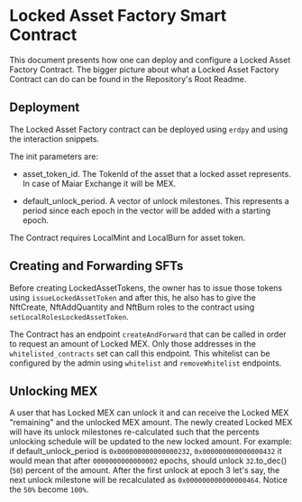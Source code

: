 # Locked Asset Factory Smart Contract

This document presents how one can deploy and configure a Locked Asset Factory Contract.
The bigger picture about what a Locked Asset Factory Contract can do can be found in the Repository's Root Readme.

## Deployment

The Locked Asset Factory contract can be deployed using `erdpy` and using the interaction snippets.

The init parameters are:

- asset_token_id. The TokenId of the asset that a locked asset represents. In case of Maiar Exchange it will be MEX.

- default_unlock_period. A vector of unlock milestones. This represents a period since each epoch in the vector will be added with a starting epoch.

The Contract requires LocalMint and LocalBurn for asset token.

## Creating and Forwarding SFTs

Before creating LockedAssetTokens, the owner has to issue those tokens using `issueLockedAssetToken` and after this, he also has to give the NftCreate, NftAddQuantity and NftBurn roles to the contract using `setLocalRolesLockedAssetToken`.

The Contract has an endpoint `createAndForward` that can be called in order to request an amount of Locked MEX. Only those addresses in the `whitelisted_contracts` set can call this endpoint. This whitelist can be configured by the admin using `whitelist` and `removeWhitelist` endpoints.

## Unlocking MEX

A user that has Locked MEX can unlock it and can receive the Locked MEX "remaining" and the unlocked MEX amount. The newly created Locked MEX will have its unlock milestones re-calculated such that the percents unlocking schedule will be updated to the new locked amount. For example: if default_unlock_period is `0x000000000000000232`, `0x000000000000000432` it would mean that after `0000000000000002` epochs, should unlock `32`.to_dec() (`50`) percent of the amount. After the first unlock at epoch 3 let's say, the next unlock milestone will be recalculated as `0x000000000000000464`. Notice the `50%` become `100%`.
